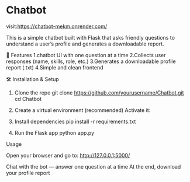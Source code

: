# Chatbot
visit:https://chatbot-mekm.onrender.com/

This is a simple chatbot built with Flask that asks friendly questions to understand a user’s profile and generates a downloadable report.

🚀 Features
1.chatbot UI with one question at a time
2.Collects user responses (name, skills, role, etc.)
3.Generates a downloadable profile report (.txt)
4.Simple and clean frontend

🛠️ Installation & Setup
1. Clone the repo
git clone https://github.com/yourusername/Chatbot.git
cd Chatbot

2. Create a virtual environment (recommended)
Activate it:

3. Install dependencies
pip install -r requirements.txt

4. Run the Flask app
python app.py

Usage

Open your browser and go to:
http://127.0.0.1:5000/

Chat with the bot — answer one question at a time
At the end, download your profile report

